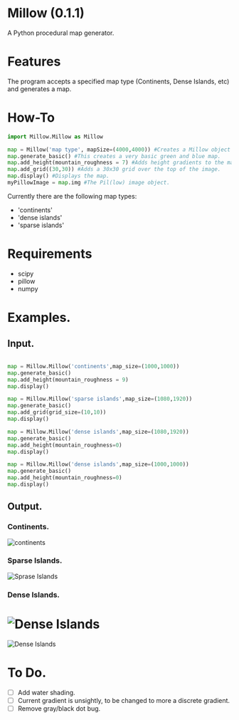 # Millow (0.1.1)
A Python procedural map generator. 

# Features
The program accepts a specified map type (Continents, Dense Islands, etc) and generates a map.

# How-To
```python
import Millow.Millow as Millow

map = Millow('map type', mapSize=(4000,4000)) #Creates a Millow object with a given map type, and its 4000x4000 pixels.
map.generate_basic() #This creates a very basic green and blue map.
map.add_height(mountain_roughness = 7) #Adds height gradients to the map, indicates things like hills, etc. Mountain density controls the roughness of mountain terrain, is between 0 and 10.
map.add_grid((30,30)) #Adds a 30x30 grid over the top of the image. 
map.display() #Displays the map.
myPillowImage = map.img #The Pil(low) image object.
```


Currently there are the following map types:
- 'continents'
- 'dense islands'
- 'sparse islands'

# Requirements 

- scipy
- pillow
- numpy

# Examples.

## Input.
```python

map = Millow.Millow('continents',map_size=(1000,1000))
map.generate_basic()
map.add_height(mountain_roughness = 9)
map.display()

map = Millow.Millow('sparse islands',map_size=(1080,1920))
map.generate_basic()
map.add_grid(grid_size=(10,10))
map.display()

map = Millow.Millow('dense islands',map_size=(1080,1920))
map.generate_basic()
map.add_height(mountain_roughness=0)
map.display()

map = Millow.Millow('dense islands',map_size=(1000,1000))
map.generate_basic()
map.add_height(mountain_roughness=0)
map.display()
```
## Output.

### Continents.
![continents](https://github.com/Jackbytes/Millow-Map/blob/main/img/continents.png "Continents")

### Sparse Islands.
![Sprase Islands](https://github.com/Jackbytes/Millow-Map/blob/main/img/sparseislands.png "Sparse Islands")

### Dense Islands.
![Dense Islands](https://github.com/Jackbytes/Millow-Map/blob/main/img/denseislands.png "Dense Islands")
=======
![Dense Islands](https://github.com/Jackbytes/Millow-Map/blob/main/img/sparseislands.png "Sparse Islands")

# To Do.

- [ ] Add water shading.
- [ ] Current gradient is unsightly, to be changed to more a discrete gradient.
- [ ] Remove gray/black dot bug.